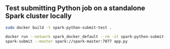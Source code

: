 ## Test submitting Python job on a standalone Spark cluster locally

```sh
sudo docker build -t spark-python-submit-test .

docker run --network spark_docker_default --rm -it spark-python-submit-test /bin/bash
spark-submit --master spark://spark-master:7077 app.py
```